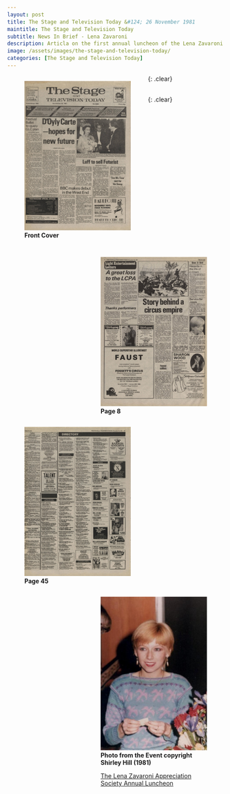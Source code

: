 ```yaml
---
layout: post
title: The Stage and Television Today &#124; 26 November 1981
maintitle: The Stage and Television Today
subtitle: News In Brief - Lena Zavaroni
description: Articla on the first annual luncheon of the Lena Zavaroni Appreciation Society at The Imperial Hotel, Blackpool.
image: /assets/images/the-stage-and-television-today/
categories: [The Stage and Television Today]
---
```


<figure class="fig1">
<img src="/assets/images/the-stage-and-television-today/1976-11-26-the-stage-and-television-today-01.jpg" class="full-width">
<figcaption>
<strong>Front Cover</strong>
<p></p>
</figcaption>
</figure>

<figure class="fig2">
<a href="/assets/images/the-stage-and-television-today/1976-11-26-the-stage-and-television-today-08-cropped.jpg"><img src="/assets/images/the-stage-and-television-today/1976-11-26-the-stage-and-television-today-08.jpg" class="full-width zoom-in"></a>
<figcaption>
<strong>Page 8</strong>
</figcaption>
</figure>

{: .clear}

<figure class="fig1">
<a href="/assets/images/the-stage-and-television-today/1976-11-26-the-stage-and-television-today-45-cropped.jpg"><img src="/assets/images/the-stage-and-television-today/1976-11-26-the-stage-and-television-today-45.jpg" class="full-width zoom-in"></a>
<figcaption>
<strong>Page 45</strong>
</figcaption>
</figure>

<figure class="fig2">
<img src="/assets/images/1981-11-08-the-lena-zavaroni-appreciation-society-annual-luncheon/LZ-01.jpg" class="full-width">
<figcaption>
<strong>Photo from the Event copyright Shirley Hill (1981)</strong>
<p><a href="/personal%20appearances/1981/11/08/the-lena-zavaroni-appreciation-society-annual-luncheon.html">The Lena Zavaroni Appreciation Society Annual Luncheon</a></p>
</figcaption>
</figure>

<br />{: .clear}

<style>
.fig1 {float:left; width:49%;}

.fig2 {float:right; width:49%;}
figcaption {float:left; width:100%;}

@media only screen and (max-width: 700px) {
.fig1, .fig2 {float:left; width:100%;}
figcaption {float:left; width:100%; margin-bottom: 10px;}
}
</style>

